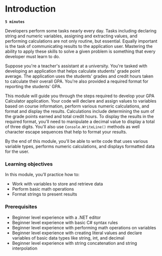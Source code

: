 # Introduction

**`5 minutes`**

Developers perform some tasks nearly every day. Tasks including declaring string and numeric variables, assigning and extracting values, and performing calculations are not only routine, but essential. Equally important is the task of communicating results to the application user. Mastering the ability to apply these skills to solve a given problem is something that every developer must learn to do.

Suppose you're a teacher's assistant at a university. You're tasked with developing an application that helps calculate students' grade point average. The application uses the students' grades and credit hours taken to calculate their overall GPA. You're also provided a required format for reporting the students' GPA.

This module will guide you through the steps required to develop your GPA Calculator application. Your code will declare and assign values to variables based on course information, perform various numeric calculations, and format and display the results. Calculations include determining the sum of the grade points earned and total credit hours. To display the results in the required format, you'll need to manipulate a decimal value to display a total of three digits. You'll also use `Console.WriteLine()` methods as well character escape sequences that help to format your results.

By the end of this module, you'll be able to write code that uses various variable types, performs numeric calculations, and displays formatted data for the user.


### Learning objectives

In this module, you’ll practice how to:

- Work with variables to store and retrieve data
- Perform basic math operations
- Format strings to present results

### Prerequisites

- Beginner level experience with a .NET editor
- Beginner level experience with basic C# syntax rules
- Beginner level experience with performing math operations on variables
- Beginner level experience with creating literal values and declare variables of basic data types like string, int, and decimal
- Beginner level experience with string concatenation and string interpolation